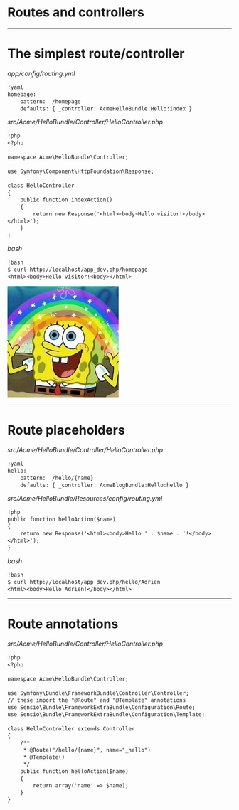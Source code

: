 # Routes and controllers

---

# The simplest route/controller

*app/config/routing.yml*

    !yaml
    homepage:
        pattern:  /homepage
        defaults: { _controller: AcmeHelloBundle:Hello:index }

*src/Acme/HelloBundle/Controller/HelloController.php*

    !php
    <?php

    namespace Acme\HelloBundle\Controller;

    use Symfony\Component\HttpFoundation\Response;

    class HelloController
    {
        public function indexAction()
        {
            return new Response('<html><body>Hello visitor!</body></html>');
        }
    }

*bash*

    !bash
    $ curl http://localhost/app_dev.php/homepage
    <html><body>Hello visitor!<body></html>

![Sponge Bob Imagination](../img/spongBobImagination.jpg)

---

# Route placeholders

*src/Acme/HelloBundle/Controller/HelloController.php*

    !yaml
    hello:
        pattern:  /hello/{name}
        defaults: { _controller: AcmeBlogBundle:Hello:hello }

*src/Acme/HelloBundle/Resources/config/routing.yml*

    !php
    public function helloAction($name)
    {
        return new Response('<html><body>Hello ' . $name . '!</body></html>');
    }

*bash*

    !bash
    $ curl http://localhost/app_dev.php/hello/Adrien
    <html><body>Hello Adrien!</body></html>

---

# Route annotations

*src/Acme/HelloBundle/Controller/HelloController.php*

    !php
    <?php

    namespace Acme\HelloBundle\Controller;

    use Symfony\Bundle\FrameworkBundle\Controller\Controller;
    // these import the "@Route" and "@Template" annotations
    use Sensio\Bundle\FrameworkExtraBundle\Configuration\Route;
    use Sensio\Bundle\FrameworkExtraBundle\Configuration\Template;

    class HelloController extends Controller
    {
        /**
         * @Route("/hello/{name}", name="_hello")
         * @Template()
         */
        public function helloAction($name)
        {
            return array('name' => $name);
        }
    }

